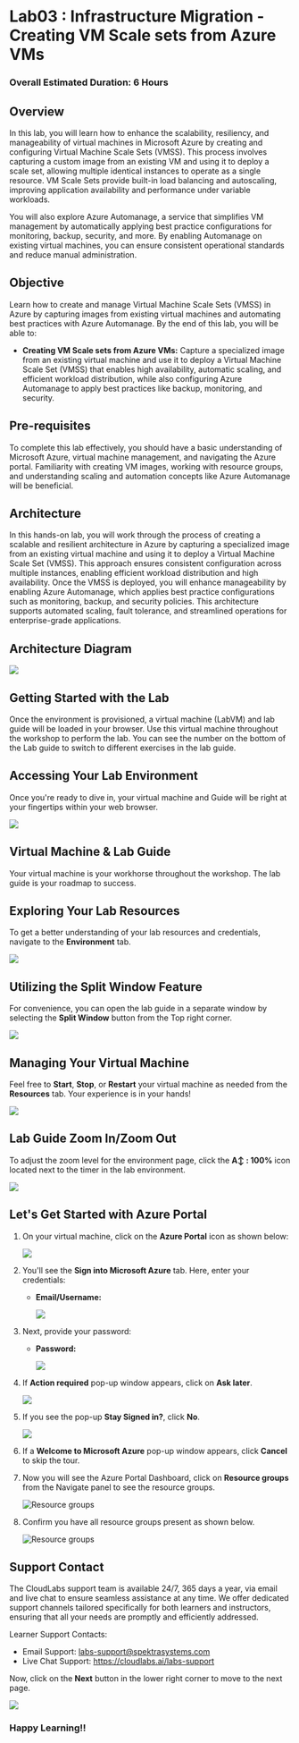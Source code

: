 # Lab03 : Infrastructure Migration - Creating VM Scale sets from Azure VMs
 
### Overall Estimated Duration: 6 Hours

## Overview
In this lab, you will learn how to enhance the scalability, resiliency, and manageability of virtual machines in Microsoft Azure by creating and configuring Virtual Machine Scale Sets (VMSS). This process involves capturing a custom image from an existing VM and using it to deploy a scale set, allowing multiple identical instances to operate as a single resource. VM Scale Sets provide built-in load balancing and autoscaling, improving application availability and performance under variable workloads.

You will also explore Azure Automanage, a service that simplifies VM management by automatically applying best practice configurations for monitoring, backup, security, and more. By enabling Automanage on existing virtual machines, you can ensure consistent operational standards and reduce manual administration.

## Objective
Learn how to create and manage Virtual Machine Scale Sets (VMSS) in Azure by capturing images from existing virtual machines and automating best practices with Azure Automanage. By the end of this lab, you will be able to:

- **Creating VM Scale sets from Azure VMs:** Capture a specialized image from an existing virtual machine and use it to deploy a Virtual Machine Scale Set (VMSS) that enables high availability, automatic scaling, and efficient workload distribution, while also configuring Azure Automanage to apply best practices like backup, monitoring, and security.

## Pre-requisites
To complete this lab effectively, you should have a basic understanding of Microsoft Azure, virtual machine management, and navigating the Azure portal. Familiarity with creating VM images, working with resource groups, and understanding scaling and automation concepts like Azure Automanage will be beneficial.

## Architecture
In this hands-on lab, you will work through the process of creating a scalable and resilient architecture in Azure by capturing a specialized image from an existing virtual machine and using it to deploy a Virtual Machine Scale Set (VMSS). This approach ensures consistent configuration across multiple instances, enabling efficient workload distribution and high availability. Once the VMSS is deployed, you will enhance manageability by enabling Azure Automanage, which applies best practice configurations such as monitoring, backup, and security policies. This architecture supports automated scaling, fault tolerance, and streamlined operations for enterprise-grade applications.

## Architecture Diagram

   ![](./Images/akArch3.png)

## Getting Started with the Lab
Once the environment is provisioned, a virtual machine (LabVM) and lab guide will be loaded in your browser. Use this virtual machine throughout the workshop to perform the lab. You can see the number on the bottom of the Lab guide to switch to different exercises in the lab guide.

## Accessing Your Lab Environment
 
Once you're ready to dive in, your virtual machine and Guide will be right at your fingertips within your web browser.

   ![](./Images/acces-ur-vmnew.png)

## Virtual Machine & Lab Guide
 
Your virtual machine is your workhorse throughout the workshop. The lab guide is your roadmap to success.
 
## Exploring Your Lab Resources
 
To get a better understanding of your lab resources and credentials, navigate to the **Environment** tab.

   ![](./Images/30052025(2)new.png)
 
## Utilizing the Split Window Feature
 
For convenience, you can open the lab guide in a separate window by selecting the **Split Window** button from the Top right corner.
 
   ![](./Images/30052025(3)new.png)
 
## Managing Your Virtual Machine
 
Feel free to **Start**, **Stop**, or **Restart** your virtual machine as needed from the **Resources** tab. Your experience is in your hands!
 
  ![](./Images/30052025(4)new.png)

## Lab Guide Zoom In/Zoom Out

To adjust the zoom level for the environment page, click the **A↕ : 100%** icon located next to the timer in the lab environment.

   ![](./Images/30052025(5)new.png)
 
## Let's Get Started with Azure Portal
 
1. On your virtual machine, click on the **Azure Portal** icon as shown below:
 
    ![](./Images/GS1new.png)
 
2. You'll see the **Sign into Microsoft Azure** tab. Here, enter your credentials:
 
   - **Email/Username:** <inject key="AzureAdUserEmail"></inject>
 
      ![](./Images/GS2new.png)
 
3. Next, provide your password:
 
   - **Password:** <inject key="AzureAdUserPassword"></inject>
 
      ![](./Images/GS3new.png)

4. If **Action required** pop-up window appears, click on **Ask later**.

      ![](./Images/ask-later-01new.png)
 
4. If you see the pop-up **Stay Signed in?**, click **No**.

      ![](./Images/GS9new.png)

6. If a **Welcome to Microsoft Azure** pop-up window appears, click **Cancel** to skip the tour.

7. Now you will see the Azure Portal Dashboard, click on **Resource groups** from the Navigate panel to see the resource groups.

   ![](Images/select-rgnew.png "Resource groups")
   
8. Confirm you have all resource groups present as shown below.

   ![](Images/upimage10new.png "Resource groups")
 
## Support Contact
The CloudLabs support team is available 24/7, 365 days a year, via email and live chat to ensure seamless assistance at any time. We offer dedicated support channels tailored specifically for both learners and instructors, ensuring that all your needs are promptly and efficiently addressed.

Learner Support Contacts:

- Email Support: labs-support@spektrasystems.com
- Live Chat Support: https://cloudlabs.ai/labs-support

Now, click on the **Next** button in the lower right corner to move to the next page.

   ![](./Images/GS4new12.png)

### Happy Learning!!
